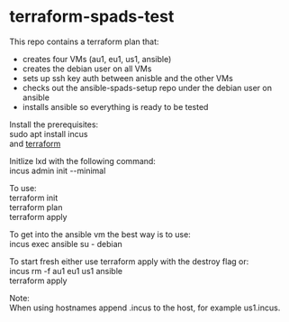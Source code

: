 # terraform-spads-test
This repo contains a terraform plan that:
- creates four VMs (au1, eu1, us1, ansible)
- creates the debian user on all VMs
- sets up ssh key auth between anisble and the other VMs
- checks out the ansible-spads-setup repo under the debian user on ansible
- installs ansible so everything is ready to be tested

Install the prerequisites:\
sudo apt install incus\
and [terraform](https://developer.hashicorp.com/terraform/tutorials/aws-get-started/install-cli)

Initlize lxd with the following command:\
incus admin init --minimal


To use:\
terraform init\
terraform plan\
terraform apply

To get into the ansible vm the best way is to use:\
incus exec ansible su - debian

To start fresh either use terraform apply with the destroy flag or:\
incus rm -f au1 eu1 us1 ansible\
terraform apply

Note:\
When using hostnames append .incus to the host, for example us1.incus.
